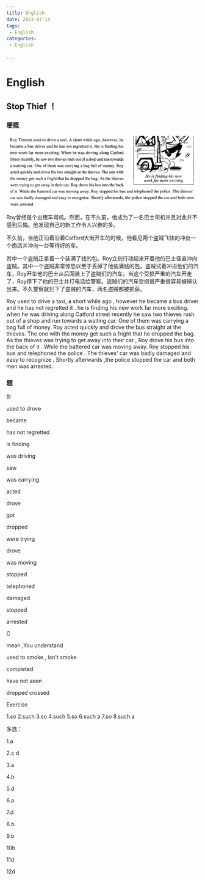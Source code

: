 ```yaml
---
title: English
date: 2022-07-14
tags:
 - English
categories:
 - English
 
---
```


# English	

## Stop Thief ！

### 梗概 

<img src='./stop thieves!.png'>

Roy曾经是个出租车司机。然而，在不久前，他成为了一名巴士司机并且对此并不感到后悔。他发现自己的新工作令人兴奋的多。

不久前，当他正沿着沿着Catford大街开车的时候，他看见两个盗贼飞快的冲出一个商店并冲向一台等待好的车。

其中一个盗贼正拿着一个装满了钱的包。Roy立刻行动起来开着他的巴士径直冲向盗贼。其中一个盗贼非常惊恐以至于丢掉了他装满钱的包。盗贼试着冲进他们的汽车，Roy开车他的巴士从后面装上了盗贼们的汽车。当这个受损严重的汽车开走了，Roy停下了他的巴士并打电话给警察。盗贼们的汽车受损很严重很容易被辨认出来。不久警察就拦下了盗贼的汽车，两名盗贼都被抓获。



Roy used to drive a taxi, a short while ago , however he became a bus driver and he has not regretted it . he is finding his new work far more exciting. when he was driving along Catford street recently he saw two thieves rush out of a shop and run towards a waiting car. One of them was carrying a bag full of money. Roy acted quickly and drove the bus straight at the thieves. The one with the money get such a fright that he dropped the bag. As the thieves was trying to  get away into their car , Roy drove his bus into the back of it . While the battered car was moving away. Roy stopped his bus and telephoned the police . The thieves' car was badly damaged and easy to recognize . Shortly afterwards ,the police stopped the car and both men was arrested.

### 题

B:

used to drove 

became 

has not regretted

is finding

was driving

saw

was carrying

acted

drove

got 

dropped

were trying

drove 

was moving

stopped 

telephoned

damaged

stopped

arrested



C

mean ,You understand

used to smoke , isn't smoke

completed

have not seen

dropped crossed



Exercise

1.so 2.such 3.so 4.such 5.so 6.such a  7.so  8.such a 



多选：

1.a 

2.c d 

3.a

4.b

5.d

6.a

7.d

8.b

9.b

10b

11d

12d



